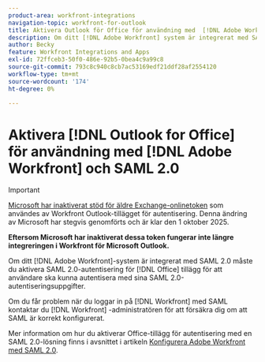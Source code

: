 ```yaml
---
product-area: workfront-integrations
navigation-topic: workfront-for-outlook
title: Aktivera Outlook för Office för användning med  [!DNL Adobe Workfront]  och SAML 2.0
description: Om ditt [!DNL Adobe Workfront] system är integrerat med SAML 2.0 måste du aktivera SAML 2.0-autentisering för Office-tillägg för att användare ska kunna autentisera med sina SAML 2.0-autentiseringsuppgifter.
author: Becky
feature: Workfront Integrations and Apps
exl-id: 72ffceb3-50f0-486e-92b5-0bea4c9a99c8
source-git-commit: 793c8c940c8cb7ac53169edf21ddf28af2554120
workflow-type: tm+mt
source-wordcount: '174'
ht-degree: 0%

---
```


# Aktivera [!DNL Outlook for Office] för användning med [!DNL Adobe Workfront] och SAML 2.0



>[!IMPORTANT]
>
>[Microsoft har inaktiverat stöd för äldre Exchange-onlinetoken](https://learn.microsoft.com/en-us/office/dev/add-ins/outlook/faq-nested-app-auth-outlook-legacy-tokens) som användes av Workfront Outlook-tillägget för autentisering. Denna ändring av Microsoft har stegvis genomförts och är klar den 1 oktober 2025.
>
>**Eftersom Microsoft har inaktiverat dessa token fungerar inte längre integreringen i Workfront för Microsoft Outlook.**

Om ditt [!DNL Adobe Workfront]-system är integrerat med SAML 2.0 måste du aktivera SAML 2.0-autentisering för [!DNL Office] tillägg för att användare ska kunna autentisera med sina SAML 2.0-autentiseringsuppgifter.

Om du får problem när du loggar in på [!DNL Workfront] med SAML kontaktar du [!DNL Workfront] -administratören för att försäkra dig om att SAML är korrekt konfigurerat.

Mer information om hur du aktiverar Office-tillägg för autentisering med en SAML 2.0-lösning finns i avsnittet i artikeln [Konfigurera Adobe Workfront med SAML 2.0](../../administration-and-setup/add-users/single-sign-on/configure-workfront-saml-2.md).
